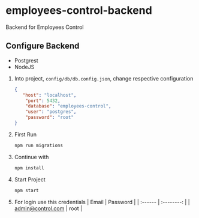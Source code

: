 # employees-control-backend
Backend for Employees Control

## Configure Backend

- Postgrest
- NodeJS

1. Into project, `config/db/db.config.json`, change respective configuration
    ```json
    {
       "host": "localhost",
        "port": 5432,
        "database": "employees-control",
        "user": "postgres",
        "password": "root"
    }
    ```

2. First Run
    ```bash 
    npm run migrations
    ```

3. Continue with
    ```bash 
    npm install
    ```

4. Start Project
    ```bash 
    npm start
    ```

5. For login use this credentials
    | Email | Password |
    | :------ | :--------: |
    | admin@control.com | root |    

